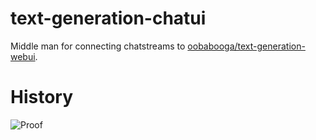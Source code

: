 # text-generation-chatui

Middle man for connecting chatstreams to [oobabooga/text-generation-webui](https://github.com/oobabooga/stable-diffusion-webui).

# History
![Proof]([[https://github.com/marlinmr/text-generation-chatui/Screenshot%20from%202023-04-17%2000-38-45.png)
